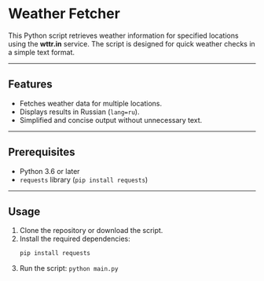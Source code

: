 # Weather Fetcher

This Python script retrieves weather information for specified locations using the **wttr.in** service. The script is designed for quick weather checks in a simple text format.

---

## Features
- Fetches weather data for multiple locations.
- Displays results in Russian (`lang=ru`).
- Simplified and concise output without unnecessary text.

---

## Prerequisites
- Python 3.6 or later
- `requests` library (`pip install requests`)

---

## Usage
1. Clone the repository or download the script.
2. Install the required dependencies:
   ```bash
   pip install requests
3. Run the script:
   ```python main.py```